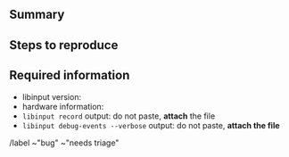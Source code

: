 ## Summary

<!--
Summarize the bug encountered concisely. See
https://wayland.freedesktop.org/libinput/doc/latest/reporting-bugs.html for
detailed instructions to report bugs
-->

## Steps to reproduce

<!-- How to reproduce the issue on a developer machine - this is very important -->

## Required information

<!-- Note: if your libinput version is older than the current stable version,
please reproduce with a current version instead -->

- libinput version:
- hardware information:
- `libinput record` output: do not paste, **attach** the file
- `libinput debug-events --verbose` output: do not paste, **attach the file**

<!--

Paste any other relevant logs - please use code blocks (```) to format
console output, logs, and code as it's very hard to read otherwise.)

Do not paste logs longer than 10 lines, **attach** those instead.

If your libinput record is longer than 5-10s, we will not be able to process
it.

-->

/label ~"bug" ~"needs triage"
